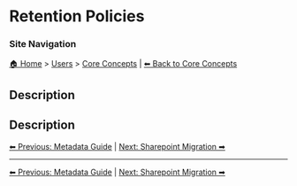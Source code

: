 <!-- description: Documentation about Retention Policies for Your Organization. -->

# Retention Policies

### Site Navigation
[🏠 Home](../../README.md) > [Users](../README.md) > [Core Concepts](README.md) | [⬅ Back to Core Concepts](README.md)

## Description
Description
---

[⬅ Previous: Metadata Guide](metadata-guide.md) | [Next: Sharepoint Migration ➡](sharepoint-migration.md)

---

[⬅ Previous: Metadata Guide](metadata-guide.md) | [Next: Sharepoint Migration ➡](sharepoint-migration.md)